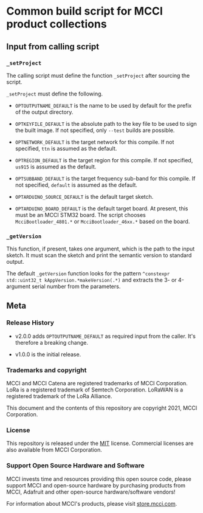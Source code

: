 # Common build script for MCCI product collections

## Input from calling script

### `_setProject`

The calling script must define the function `_setProject` after sourcing the script.

`_setProject` must define the following.

- `OPTOUTPUTNAME_DEFAULT` is the name to be used by default for the prefix of the output directory.

- `OPTKEYFILE_DEFAULT` is the absolute path to the key file to be used to sign the built image. If not specified, only `--test` builds are possible.

- `OPTNETWORK_DEFAULT` is the target network for this compile. If not specified, `ttn` is assumed as the default.

- `OPTREGION_DEFAULT` is the target region for this compile. If not specified, `us915` is assumed as the default.

- `OPTSUBBAND_DEFAULT` is the target frequency sub-band for this compile. If not specified, `default` is assumed as the default.

- `OPTARDUINO_SOURCE_DEFAULT` is the default target sketch.

- `OPTARDUINO_BOARD_DEFAULT` is the default target board. At present, this must be an MCCI STM32 board. The script chooses `McciBootloader_4801.*` or `McciBootloader_46xx.*` based on the board.

### `_getVersion`

This function, if present, takes one argument, which is the path to the input sketch. It must scan the sketch and print the semantic version to standard output.

The default `_getVersion` function looks for the pattern `^constexpr std::uint32_t kAppVersion.*makeVersion(.*)` and extracts the 3- or 4-argument serial number from the parameters.

## Meta

### Release History

- v2.0.0 adds `OPTOUTPUTNAME_DEFAULT` as required input from the caller. It's therefore a breaking change.

- v1.0.0 is the initial release.

### Trademarks and copyright

MCCI and MCCI Catena are registered trademarks of MCCI Corporation. LoRa is a registered trademark of Semtech Corporation. LoRaWAN is a registered trademark of the LoRa Alliance.

This document and the contents of this repository are copyright 2021, MCCI Corporation.

### License

This repository is released under the [MIT](./LICENSE.md) license. Commercial licenses are also available from MCCI Corporation.

### Support Open Source Hardware and Software

MCCI invests time and resources providing this open source code, please support MCCI and open-source hardware by purchasing products from MCCI, Adafruit and other open-source hardware/software vendors!

For information about MCCI's products, please visit [store.mcci.com](https://store.mcci.com/).
